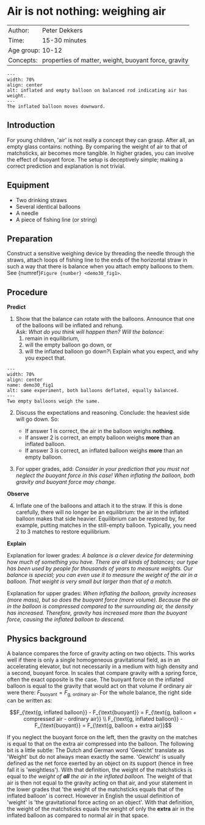 # Air is not nothing: weighing air

<table style="width: 100%; border-collapse: collapse; border: none;">
    <tr style="background-color: var(--background-color);">  
        <td style="text-align: left; padding: 3px; border: none; color: var(--text-color)">Author:</td>
        <td style="text-align: left; padding: 3px; border: none; color: var(--text-color)">Peter Dekkers</td>
    </tr>
    <tr style="background-color: var(--background-color);"> 
        <td style="text-align: left; padding: 3px; border: none; color: var(--text-color)">Time:</td>
        <td style="text-align: left; padding: 3px; border: none; color: var(--text-color)">15-30 minutes</td>
    </tr>
    <tr style="background-color: var(--background-color);"> 
        <td style="text-align: left; padding: 3px; border: none; color: var(--text-color)">Age group:</td>
        <td style="text-align: left; padding: 3px; border: none; color: var(--text-color)">10-12</td>
    </tr>
    <tr style="background-color: var(--background-color);"> 
        <td style="text-align: left; padding: 3px; border: none; color: var(--text-color)">Concepts:</td>
        <td style="text-align: left; padding: 3px; border: none; color: var(--text-color)">properties of matter, weight, buoyant force, gravity</td>
    </tr>
</table>

```{figure} demo30_figure2.JPG
---
width: 70%
align: center
alt: inflated and empty balloon on balanced rod indicating air has weight. 
---
The inflated balloon moves downward.
```

## Introduction
For young children, 'air' is not really a concept they can grasp. After all, an empty glass contains: nothing. By comparing the weight of air to that of matchsticks, air becomes more tangible. In higher grades, you can involve the effect of buoyant force. The setup is deceptively simple; making a correct prediction and explanation is not trivial.

## Equipment
* Two drinking straws
* Several identical balloons
* A needle 
* A piece of fishing line (or string)

## Preparation
Construct a sensitive weighing device by threading the needle through the straws, attach loops of fishing line to the ends of the horizontal straw in such a way that there is balance when you attach empty balloons to them. See {numref}`Figure {number} <demo30_fig1>`.

## Procedure
**Predict**
1. Show that the balance can rotate with the balloons. Announce that one of the balloons will be inflated and rehung.\
Ask: *What do you think will happen then? Will the balance*: 
   1. remain in equilibrium, 
   2. will the empty balloon go down, or 
   3. will the inflated balloon go down?\ 
Explain what you expect, and why you expect that.

```{figure} demo30_figure1.JPG
---
width: 70%
align: center
name: demo30_fig1
alt: same experiment, both balloons deflated, equally balanced.
---
Two empty balloons weigh the same.
```

2. Discuss the expectations and reasoning. Conclude: the heaviest side will go down. So:
   - If answer 1 is correct, the air in the balloon weighs **nothing**.
   - If answer 2 is correct, an empty balloon weighs **more** than an inflated balloon.
   - If answer 3 is correct, an inflated balloon weighs **more** than an empty balloon.

3. For upper grades, add: *Consider in your prediction that you must not neglect the buoyant force in this case! When inflating the balloon, both gravity and buoyant force may change.*

**Observe**

4. Inflate one of the balloons and attach it to the straw. If this is done carefully, there will no longer be an equilibrium: the air in the inflated balloon makes that side heavier. Equilibrium can be restored by, for example, putting matches in the still-empty balloon. Typically, you need 2 to 3 matches to restore equilibrium.

**Explain**

Explanation for lower grades: *A balance is a clever device for determining how much of something you have. There are all kinds of balances; our type has been used by people for thousands of years to measure weights. Our balance is special; you can even use it to measure the weight of the air in a balloon. That weight is very small but larger than that of a match.*

Explanation for upper grades: *When inflating the balloon, gravity increases (more mass), but so does the buoyant force (more volume). Because the air in the balloon is compressed compared to the surrounding air, the density has increased. Therefore, gravity has increased more than the buoyant force, causing the inflated balloon to descend.*

## Physics background
A balance compares the force of gravity acting on two objects. This works well if there is only a single homogeneous gravitational field, as in an accelerating elevator, but not necessarily in a medium with high density and a second, buoyant force. In scales that compare gravity with a spring force, often the exact opposite is the case.
The buoyant force on the inflated balloon is equal to the gravity that would act on that volume if ordinary air were there: $F_{\text{buoyant}} = F_{\text{g, ordinary air}}$. For the whole balance, the right side can be written as:

$$F_{\text{g, inflated balloon}} - F_{\text{buoyant}} = F_{\text{g, balloon + compressed air - ordinary air}} \\ F_{\text{g, inflated balloon}} - F_{\text{buoyant}} = F_{\text{g, balloon + extra air}}$$

If you neglect the buoyant force on the left, then the gravity on the matches is equal to that on the extra air compressed into the balloon. The following bit is a little subtle:
The Dutch and German word 'Gewicht' translate as 'Weight' but do not always mean exactly the same. 'Gewicht' is usually defined as the net force exerted by an object on its support (hence in free fall it is 'weightless'). With that definition, the weight of the matchsticks is equal to *the weight of **all** the air in the inflated balloon.* The weight of that air is then not equal to the gravity acting on that air, and your statement in the lower grades that 'the weight of the matchsticks equals that of the inflated balloon' is correct. However in English the usual definition of 'weight' is 'the gravitational force acting on an object'. With that definition, the weight of the matchsticks equals the weight of only the **extra** air in the inflated balloon as compared to normal air in that space.
